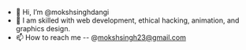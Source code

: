 - 👋 Hi, I’m @mokshsinghdangi
- 🌱 I am skilled with web development, ethical hacking, animation, and graphics design.
- 📫 How to reach me -- @mokshsingh23@gmail.com

<!---
mokshsinghdangi/mokshsinghdangi is a ✨ special ✨ repository because its `README.md` (this file) appears on your GitHub profile.
You can click the Preview link to take a look at your changes.
--->

